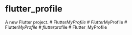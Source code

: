 # flutter_profile

A new Flutter project.
#   F l u t t e r _ M y P r o f i l e  
 #   F l u t t e r _ M y P r o f i l e  
 #   F l u t t e r _ M y P r o f i l e  
 #   f l u t t e r _ p r o f i l e  
 #   F l u t t e r _ M y P r o f i l e  
 